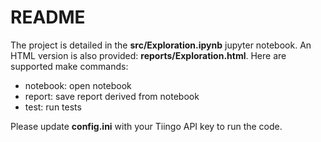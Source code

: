 # README

The project is detailed in the **src/Exploration.ipynb** jupyter notebook. An HTML version is also provided: **reports/Exploration.html**. Here are supported make commands:

* notebook: open notebook
* report: save report derived from notebook
* test: run tests

Please update **config.ini** with your Tiingo API key to run the code.
